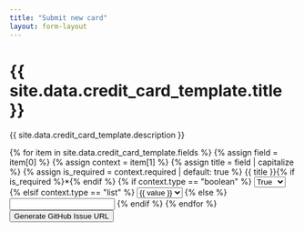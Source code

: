```yaml
---
title: "Submit new card"
layout: form-layout
---
```


<h1>{{ site.data.credit_card_template.title }}</h1>
<p>{{ site.data.credit_card_template.description }}</p>

<form id="creditCardSubmissionForm">
  {% for item in site.data.credit_card_template.fields %}
    {% assign field = item[0] %}
    {% assign context = item[1] %}
    {% assign title = field | capitalize %}
    {% assign is_required = context.required | default: true %}
    <label for="{{ field }}">{{ title }}{% if is_required %}<span class="required-asterisk">*</span>{% endif %}</label>
    {% if context.type == "boolean" %}
        <select name="{{ field }}" id="{{ field }}">
            <option value="true">True</option>
            <option value="false">False</option>
        </select>
    {% elsif context.type == "list" %}
        <select name="{{ field }}" id="{{ field }}">
            {% for value in context.values %}
                <option value="{{ value }}">{{ value }}</option>
            {% endfor %}
        </select>
    {% else %}
        <input type="{{ context.type }}" name="{{ field }}" id="{{ field }}" {% if context.max_length %}maxlength="{{ context.max_length }}"{% endif %} {% if is_required %}required{% endif %}>
    {% endif %}
  {% endfor %}
  <button type="button" onclick="generateGitHubIssueURL()">Generate GitHub Issue URL</button>
</form>

<script>
function validateForm() {
    const formData = new FormData(document.getElementById('creditCardSubmissionForm'));
    for (let pair of formData.entries()) {
        if (pair[1] === "" && document.getElementById(pair[0]).required) {
            alert(pair[0] + " is a required field!");
            return false;
        }
    }
    return true;
}

function generateGitHubIssueURL() {
    if (!validateForm()) {
        return;
    }

    let baseURL = "https://github.com/{owner}/{repo}/issues/new?";
    let title = "New Card Submission: " + document.getElementById('card_name').value;
    let body = "";

    const formData = new FormData(document.getElementById('creditCardSubmissionForm'));
    for (let pair of formData.entries()) {
        body += pair[0] + ": " + pair[1] + "\n";
    }

    let issueURL = baseURL + "title=" + encodeURIComponent(title) + "&body=" + encodeURIComponent(body);
    window.location.href = issueURL;
}
</script>
